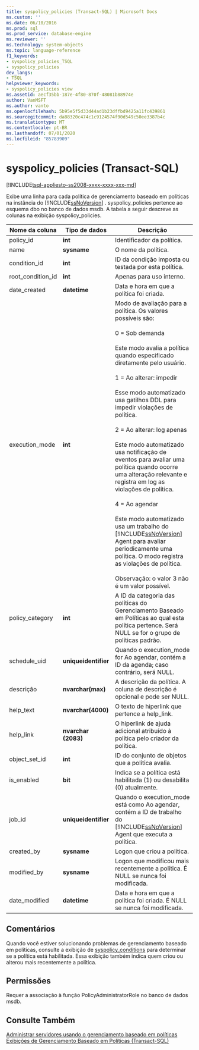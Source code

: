 ```yaml
---
title: syspolicy_policies (Transact-SQL) | Microsoft Docs
ms.custom: ''
ms.date: 06/10/2016
ms.prod: sql
ms.prod_service: database-engine
ms.reviewer: ''
ms.technology: system-objects
ms.topic: language-reference
f1_keywords:
- syspolicy_policies_TSQL
- syspolicy_policies
dev_langs:
- TSQL
helpviewer_keywords:
- syspolicy_policies view
ms.assetid: aecf35bb-187e-4f80-870f-48081b88974e
author: VanMSFT
ms.author: vanto
ms.openlocfilehash: 5b95e5f5d33d44ad1b23dffbd9425a11fc439861
ms.sourcegitcommit: da88320c474c1c9124574f90d549c50ee3387b4c
ms.translationtype: MT
ms.contentlocale: pt-BR
ms.lasthandoff: 07/01/2020
ms.locfileid: "85783909"
---
```

# <a name="syspolicy_policies-transact-sql"></a>syspolicy_policies (Transact-SQL)
[!INCLUDE[tsql-appliesto-ss2008-xxxx-xxxx-xxx-md](../../includes/applies-to-version/sqlserver.md)]

  Exibe uma linha para cada política de gerenciamento baseado em políticas na instância do [!INCLUDE[ssNoVersion](../../includes/ssnoversion-md.md)] . syspolicy_policies pertence ao esquema dbo no banco de dados msdb. A tabela a seguir descreve as colunas na exibição syspolicy_policies.  
  
|Nome da coluna|Tipo de dados|Descrição|  
|-----------------|---------------|-----------------|  
|policy_id|**int**|Identificador da política.|  
|name|**sysname**|O nome da política.|  
|condition_id|**int**|ID da condição imposta ou testada por esta política.|  
|root_condition_id|**int**|Apenas para uso interno.|  
|date_created|**datetime**|Data e hora em que a política foi criada.|  
|execution_mode|**int**|Modo de avaliação para a política. Os valores possíveis são:<br /><br /> 0 = Sob demanda<br /><br /> Este modo avalia a política quando especificado diretamente pelo usuário.<br /><br /> 1 = Ao alterar: impedir<br /><br /> Esse modo automatizado usa gatilhos DDL para impedir violações de política.<br /><br /> 2 = Ao alterar: log apenas<br /><br /> Este modo automatizado usa notificação de eventos para avaliar uma política quando ocorre uma alteração relevante e registra em log as violações de política.<br /><br /> 4 = Ao agendar<br /><br /> Este modo automatizado usa um trabalho do [!INCLUDE[ssNoVersion](../../includes/ssnoversion-md.md)] Agent para avaliar periodicamente uma política. O modo registra as violações de política.<br /><br /> Observação: o valor 3 não é um valor possível.|  
|policy_category|**int**|A ID da categoria das políticas do Gerenciamento Baseado em Políticas ao qual esta política pertence. Será NULL se for o grupo de políticas padrão.|  
|schedule_uid|**uniqueidentifier**|Quando o execution_mode for Ao agendar, contém a ID da agenda; caso contrário, será NULL.|  
|descrição|**nvarchar(max)**|A descrição da política. A coluna de descrição é opcional e pode ser NULL.|  
|help_text|**nvarchar(4000)**|O texto de hiperlink que pertence a help_link.|  
|help_link|**nvarchar (2083)**|O hiperlink de ajuda adicional atribuído à política pelo criador da política.|  
|object_set_id|**int**|ID do conjunto de objetos que a política avalia.|  
|is_enabled|**bit**|Indica se a política está habilitada (1) ou desabilita (0) atualmente.|  
|job_id|**uniqueidentifier**|Quando o execution_mode está como Ao agendar, contém a ID de trabalho do [!INCLUDE[ssNoVersion](../../includes/ssnoversion-md.md)] Agent que executa a política.|  
|created_by|**sysname**|Logon que criou a política.|  
|modified_by|**sysname**|Logon que modificou mais recentemente a política. É NULL se nunca foi modificada.|  
|date_modified|**datetime**|Data e hora em que a política foi criada. É NULL se nunca foi modificada.|  
  
## <a name="remarks"></a>Comentários  
 Quando você estiver solucionando problemas de gerenciamento baseado em políticas, consulte a exibição de [syspolicy_conditions](../../relational-databases/system-catalog-views/syspolicy-conditions-transact-sql.md) para determinar se a política está habilitada. Essa exibição também indica quem criou ou alterou mais recentemente a política.  
  
## <a name="permissions"></a>Permissões  
 Requer a associação à função PolicyAdministratorRole no banco de dados msdb.  
  
## <a name="see-also"></a>Consulte Também  
 [Administrar servidores usando o gerenciamento baseado em políticas](../../relational-databases/policy-based-management/administer-servers-by-using-policy-based-management.md)   
 [Exibições de Gerenciamento Baseado em Políticas &#40;Transact-SQL&#41;](../../relational-databases/system-catalog-views/policy-based-management-views-transact-sql.md)  
  
  
